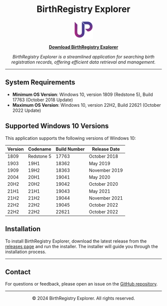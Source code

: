 <div align="center">

# BirthRegistry Explorer

![BirthRegistry Explorer Logo](https://github.com/rumanprodhan/bdris/raw/main/icon.png) <!-- Replace with actual path to your logo -->

**[Download BirthRegistry Explorer](https://github.com/rumanprodhan/bdris/releases/latest)**

_BirthRegistry Explorer is a streamlined application for searching birth registration records, offering efficient data retrieval and management._

</div>

---

## System Requirements

- **Minimum OS Version**: Windows 10, version 1809 (Redstone 5), Build 17763 (October 2018 Update)
- **Maximum OS Version**: Windows 10, version 22H2, Build 22621 (October 2022 Update)

## Supported Windows 10 Versions

This application supports the following versions of Windows 10:

| Version | Codename    | Build Number | Release Date       |
|---------|-------------|--------------|--------------------|
| 1809    | Redstone 5  | 17763        | October 2018       |
| 1903    | 19H1        | 18362        | May 2019           |
| 1909    | 19H2        | 18363        | November 2019      |
| 2004    | 20H1        | 19041        | May 2020           |
| 20H2    | 20H2        | 19042        | October 2020       |
| 21H1    | 21H1        | 19043        | May 2021           |
| 21H2    | 21H2        | 19044        | November 2021      |
| 22H2    | 22H2        | 19045        | October 2022       |
| 22H2    | 22H2        | 22621        | October 2022       |

## Installation

To install BirthRegistry Explorer, download the latest release from the [releases page](https://github.com/rumanprodhan/bdris/releases/latest) and run the installer. The installer will guide you through the installation process.

---

## Contact

For questions or feedback, please open an issue on the [GitHub repository](https://github.com/rumanprodhan/bdris/issues).

---

<div align="center">

&copy; 2024 BirthRegistry Explorer. All rights reserved.

</div>
